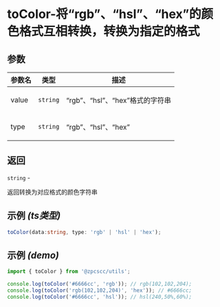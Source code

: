 # toColor-将“rgb”、“hsl”、“hex”的颜色格式互相转换，转换为指定的格式

## 参数

| 参数名 | 类型                | 描述                                   |
| ------ | ------------------- | -------------------------------------- |
| value  | <code>string</code> | <p>“rgb”、“hsl”、“hex”格式的字符串</p> |
| type   | <code>string</code> | <p>“rgb”、“hsl”、“hex”</p>             |

## 返回

<code>string</code> - <p>返回转换为对应格式的颜色字符串</p>

## 示例 _(ts类型)_

```typescript
toColor(data:string, type: 'rgb' | 'hsl' | 'hex');
```

## 示例 _(demo)_

```typescript
import { toColor } from '@zpcscc/utils';

console.log(toColor('#6666cc', 'rgb')); // rgb(102,102,204);
console.log(toColor('rgb(102,102,204)', 'hex')); // #6666cc;
console.log(toColor('#6666cc', 'hsl')); // hsl(240,50%,60%);
```
